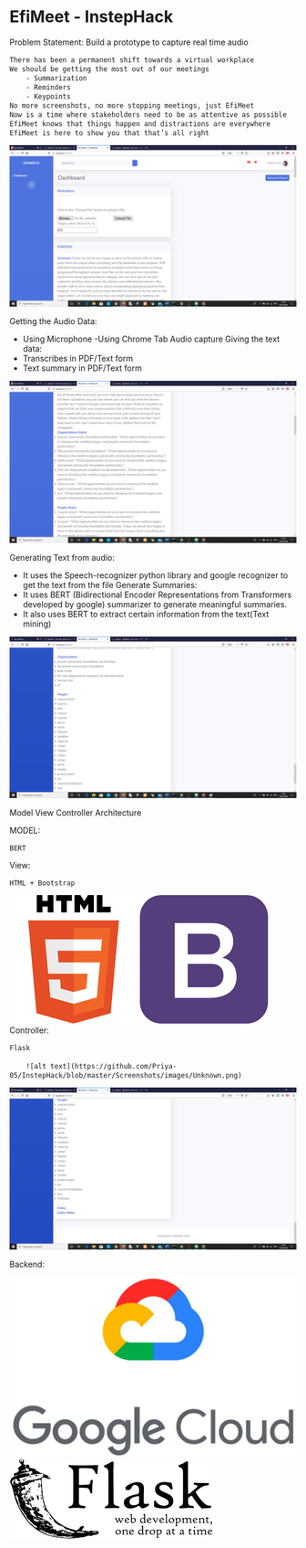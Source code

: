 # EfiMeet - InstepHack
Problem Statement: Build a prototype to capture real time audio

    There has been a permanent shift towards a virtual workplace
    We should be getting the most out of our meetings
        - Summarization
        - Reminders
        - Keypoints
    No more screenshots, no more stopping meetings, just EfiMeet
    Now is a time where stakeholders need to be as attentive as possible
    EfiMeet knows that things happen and distractions are everywhere
    EfiMeet is here to show you that that’s all right

![alt text](https://github.com/Priya-05/InstepHack/blob/master/Screenshots/efinotes1.png)

Getting the Audio Data:
  - Using Microphone 
  -Using Chrome Tab Audio capture
Giving the text data:
  - Transcribes in PDF/Text form
  - Text summary in PDF/Text form

![alt text](https://github.com/Priya-05/InstepHack/blob/master/Screenshots/efinotes2.png)

Generating Text from audio:
  - It uses the Speech-recognizer python library and google recognizer to get the text from the file
Generate Summaries:
  - It uses BERT (Bidirectional Encoder Representations from Transformers developed by google) summarizer to generate meaningful summaries. 
  - It also uses BERT to extract certain information from the text(Text mining) 




![alt text](https://github.com/Priya-05/InstepHack/blob/master/Screenshots/efinotes3.png)

Model View Controller Architecture

MODEL:

    BERT
View:

    HTML + Bootstrap
    
   ![alt text](https://github.com/Priya-05/InstepHack/blob/master/Screenshots/images/Unknown-1.png) ![alt text](https://github.com/Priya-05/InstepHack/blob/master/Screenshots/images/Unknown-2.png) 
Controller: 

    Flask
        
        ![alt text](https://github.com/Priya-05/InstepHack/blob/master/Screenshots/images/Unknown.png)

![alt text](https://github.com/Priya-05/InstepHack/blob/master/Screenshots/efinotes4.png)

Backend:
 
   ![alt text](https://github.com/Priya-05/InstepHack/blob/master/Screenshots/images/google-cloud-logo2-1080x675.jpg) 
   ![alt text](https://github.com/Priya-05/InstepHack/blob/master/Screenshots/images/Unknown.png)
    

